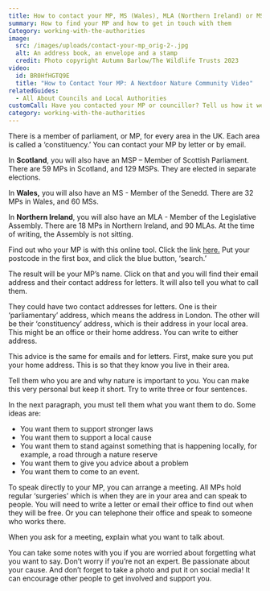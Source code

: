 ```yaml
---
title: How to contact your MP, MS (Wales), MLA (Northern Ireland) or MSP (Scotland)
summary: How to find your MP and how to get in touch with them
Category: working-with-the-authorities
image:
  src: /images/uploads/contact-your-mp_orig-2-.jpg
  alt: An address book, an envelope and a stamp
  credit: Photo copyright Autumn Barlow/The Wildlife Trusts 2023
video:
  id: BR0HfHGTQ9E
  title: "How to Contact Your MP: A Nextdoor Nature Community Video"
relatedGuides:
  - All About Councils and Local Authorities
customCall: Have you contacted your MP or councillor? Tell us how it went!
category: working-with-the-authorities
---
```

There is a member of parliament, or MP, for every area in the UK. Each area is called a ‘constituency.’ You can contact your MP by letter or by email.

In **Scotland**, you will also have an MSP – Member of Scottish Parliament. There are 59 MPs in Scotland, and 129 MSPs. They are elected in separate elections.

In **Wales,** you will also have an MS - Member of the Senedd. There are 32 MPs in Wales, and 60 MSs.

In **Northern Ireland**, you will also have an MLA - Member of the Legislative Assembly. There are 18 MPs in Northern Ireland, and 90 MLAs. At the time of writing, the Assembly is not sitting.

Find out who your MP is with this online tool. Click the link [here.](https://members.parliament.uk/FindYourMP) Put your postcode in the first box, and click the blue button, ‘search.’

The result will be your MP’s name. Click on that and you will find their email address and their contact address for letters. It will also tell you what to call them.

They could have two contact addresses for letters. One is their ‘parliamentary’ address, which means the address in London. The other will be their ‘constituency’ address, which is their address in your local area. This might be an office or their home address. You can write to either address.

This advice is the same for emails and for letters. First, make sure you put your home address. This is so that they know you live in their area.

Tell them who you are and why nature is important to you. You can make this very personal but keep it short. Try to write three or four sentences.

In the next paragraph, you must tell them what you want them to do. Some ideas are:

* You want them to support stronger laws
* You want them to support a local cause
* You want them to stand against something that is happening locally, for example, a road through a nature reserve
* You want them to give you advice about a problem
* You want them to come to an event.

To speak directly to your MP, you can arrange a meeting. All MPs hold regular ‘surgeries’ which is when they are in your area and can speak to people. You will need to write a letter or email their office to find out when they will be free. Or you can telephone their office and speak to someone who works there.

When you ask for a meeting, explain what you want to talk about.

You can take some notes with you if you are worried about forgetting what you want to say.
Don’t worry if you’re not an expert. Be passionate about your cause. And don’t forget to take a photo and put it on social media! It can encourage other people to get involved and support you.
